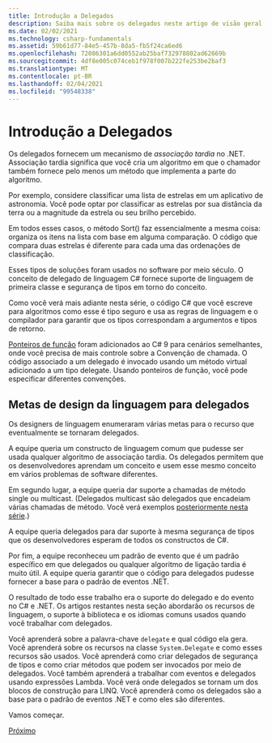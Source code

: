 ```yaml
---
title: Introdução a Delegados
description: Saiba mais sobre os delegados neste artigo de visão geral que apresenta os conceitos básicos e discute as metas de design de linguagem para delegados.
ms.date: 02/02/2021
ms.technology: csharp-fundamentals
ms.assetid: 59b61d77-84e5-457b-8da5-fb5f24ca6ed6
ms.openlocfilehash: 72086301a6dd0552ab25baf732978802ad62669b
ms.sourcegitcommit: 4df8e005c074ceb1f978f007b222fe253be2baf3
ms.translationtype: MT
ms.contentlocale: pt-BR
ms.lasthandoff: 02/04/2021
ms.locfileid: "99548338"
---
```

# <a name="introduction-to-delegates"></a>Introdução a Delegados

Os delegados fornecem um mecanismo de *associação tardia* no .NET. Associação tardia significa que você cria um algoritmo em que o chamador também fornece pelo menos um método que implementa a parte do algoritmo.

Por exemplo, considere classificar uma lista de estrelas em um aplicativo de astronomia.
Você pode optar por classificar as estrelas por sua distância da terra ou a magnitude da estrela ou seu brilho percebido.

Em todos esses casos, o método Sort() faz essencialmente a mesma coisa: organiza os itens na lista com base em alguma comparação. O código que compara duas estrelas é diferente para cada uma das ordenações de classificação.

Esses tipos de soluções foram usados no software por meio século.
O conceito de delegado de linguagem C# fornece suporte de linguagem de primeira classe e segurança de tipos em torno do conceito.

Como você verá mais adiante nesta série, o código C# que você escreve para algoritmos como esse é tipo seguro e usa as regras de linguagem e o compilador para garantir que os tipos correspondam a argumentos e tipos de retorno.

[Ponteiros de função](~/_csharplang/proposals/csharp-9.0/function-pointers.md) foram adicionados ao C# 9 para cenários semelhantes, onde você precisa de mais controle sobre a Convenção de chamada. O código associado a um delegado é invocado usando um método virtual adicionado a um tipo delegate. Usando ponteiros de função, você pode especificar diferentes convenções.

## <a name="language-design-goals-for-delegates"></a>Metas de design da linguagem para delegados

Os designers de linguagem enumeraram várias metas para o recurso que eventualmente se tornaram delegados.

A equipe queria um constructo de linguagem comum que pudesse ser usada qualquer algoritmo de associação tardia. Os delegados permitem que os desenvolvedores aprendam um conceito e usem esse mesmo conceito em vários problemas de software diferentes.

Em segundo lugar, a equipe queria dar suporte a chamadas de método single ou multicast. (Delegados multicast são delegados que encadeiam várias chamadas de método.
Você verá exemplos [posteriormente nesta série](delegate-class.md).)

A equipe queria delegados para dar suporte à mesma segurança de tipos que os desenvolvedores esperam de todos os constructos de C#.

Por fim, a equipe reconheceu um padrão de evento que é um padrão específico em que delegados ou qualquer algoritmo de ligação tardia é muito útil. A equipe queria garantir que o código para delegados pudesse fornecer a base para o padrão de eventos .NET.

O resultado de todo esse trabalho era o suporte do delegado e do evento no C# e .NET. Os artigos restantes nesta seção abordarão os recursos de linguagem, o suporte à biblioteca e os idiomas comuns usados quando você trabalhar com delegados.

Você aprenderá sobre a palavra-chave `delegate` e qual código ela gera. Você aprenderá sobre os recursos na classe `System.Delegate` e como esses recursos são usados. Você aprenderá como criar delegados de segurança de tipos e como criar métodos que podem ser invocados por meio de delegados. Você também aprenderá a trabalhar com eventos e delegados usando expressões Lambda. Você verá onde delegados se tornam um dos blocos de construção para LINQ. Você aprenderá como os delegados são a base para o padrão de eventos .NET e como eles são diferentes.

Vamos começar.

[Próximo](delegate-class.md)
